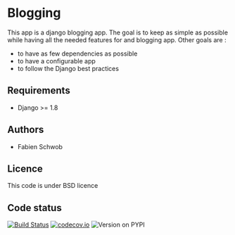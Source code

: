 # Blogging

This app is a django blogging app. The goal is to keep as simple as possible
while having all the needed features for and blogging app. Other goals are :

 * to have as few dependencies as possible
 * to have a configurable app
 * to follow the Django best practices

## Requirements

* Django >= 1.8

## Authors

* Fabien Schwob

## Licence

This code is under BSD licence

## Code status

[![Build Status](https://travis-ci.org/jibaku/blogging.svg?branch=master)](https://travis-ci.org/jibaku/blogging)
[![codecov.io](https://codecov.io/github/jibaku/blogging/coverage.svg?branch=master)](https://codecov.io/github/jibaku/blogging?branch=master)
![Version on PYPI](https://img.shields.io/pypi/v/django-blogging.svg)
